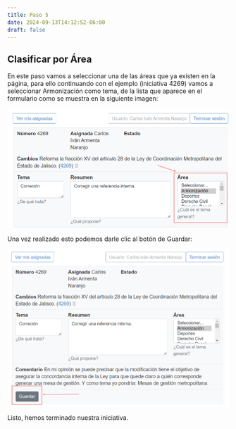 ```yaml
---
title: Paso 5
date: 2024-09-13T14:12:52-06:00
draft: false
---
```

## Clasificar por Área
<!--more-->
En este paso vamos a seleccionar una de las áreas que ya existen en la página, para ello continuando con el ejemplo (iniciativa 4269) vamos a seleccionar Armonización como tema, de la lista que aparece en el formulario como se muestra en la siguiente imagen:

![Texto Alternativo](Seleccionar.png)

Una vez realizado esto podemos darle clic al botón de Guardar:

![Texto Alternativo](Guardar.png)

Listo, hemos terminado nuestra iniciativa.